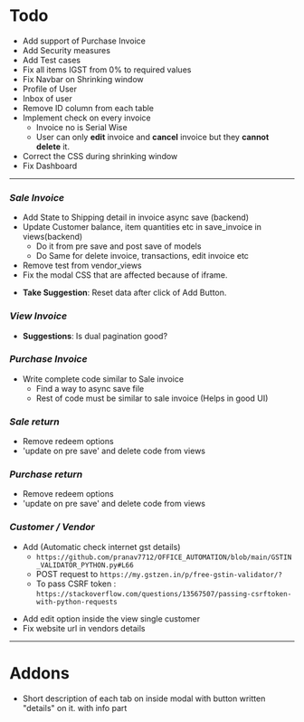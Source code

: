 # Todo

- Add support of Purchase Invoice
- Add Security measures
- Add Test cases
- Fix all items IGST from 0% to required values
- Fix Navbar on Shrinking window
- Profile of User
- Inbox of user
- Remove ID column from each table
- Implement check on every invoice
  - Invoice no is Serial Wise
  - User can only **edit** invoice and **cancel** invoice but they **cannot delete** it.
- Correct the CSS during shrinking window
- Fix Dashboard
<hr />

<!-- ### *Edit Invoice*
- Add `edit_invoice.html` to templates -->
### *Sale Invoice*
<!-- - Add preview Invoice - *already working* -->
  <!-- - Decide format of invoice -->
  <!-- - Design in HTML/CSS (probably) -->
  <!-- - integrate it with django -->
  <!-- - Ability to convert it into pdf file and save locally  -->
<!-- - Add print Invoice
  - simple Browser printer (maybe we can use this to convert to pdf) -->
<!-- - Fix Delete trxn addon button  - After refreshing page, delete button stop working correctly - Fixed -->
<!-- - Add edit button to trxn addon - I think its better not to add it. -->
<!-- - Change sessionStorage to localStorage -->
<!-- - Remove all console.log methods -->
<!-- - Make all inputs in trxn addon disabled (to prevent miscalculation) - The name input can be left enabled -->
<!-- - Put a loading screen during save invoice async -->
<!-- - Show error in the modal dialog after save_invoice press - done -->
- Add State to Shipping detail in invoice async save (backend)
- Update Customer balance, item quantities etc in save_invoice in views(backend)
  - Do it from pre save and post save of models
  - Do Same for delete invoice, transactions, edit invoice etc
- Remove test from vendor_views
- Fix the modal CSS that are affected because of iframe.
<!-- - Add CGST to "tax percent" -> "CGST tax percent" in Add Item modal and in the table. -->
- **Take Suggestion**: Reset data after click of Add Button.  
<!-- - Handle the Async in backend and return appropriate statuses - *already working* -->
### *View Invoice*
<!-- - Enable Search Invoice no -->
- **Suggestions**: Is dual pagination good? 
<!-- - Fix Search Invoice no at last scroll -->
<!-- - Edit invoices URL takes to Customer update page
- Delete url takes to customer page -->
<!-- - Add Preview/print Button to each list item  -->
<!-- - Add URL to Preview/print Button of each list item (Take it from `add_invoice.html`) -->
### *Purchase Invoice*
- Write complete code similar to Sale invoice
  - Find a way to async save file
  - Rest of code must be similar to sale invoice (Helps in good UI)
### *Sale return*
- Remove redeem options
- 'update on pre save' and delete code from views
### *Purchase return*
- Remove redeem options
- 'update on pre save' and delete code from views

### *Customer / Vendor*
<!-- - Add Checking for valid GST (Automatic check internet if possible) -->
- Add (Automatic check internet gst details)  
  - `https://github.com/pranav7712/OFFICE_AUTOMATION/blob/main/GSTIN_VALIDATOR_PYTHON.py#L66`
  - POST request to `https://my.gstzen.in/p/free-gstin-validator/?`
  - To pass CSRF token : `https://stackoverflow.com/questions/13567507/passing-csrftoken-with-python-requests`
<!-- - Add Checking for valid PAN card (Automatic check internet if possible) -->
- Add edit option inside the view single customer
- Fix website url in vendors details
<hr />

<!-- # Reports --> 
<!-- - Fix navbar link -->

# Addons
- Short description of each tab on inside modal with button written "details" on it. with info part